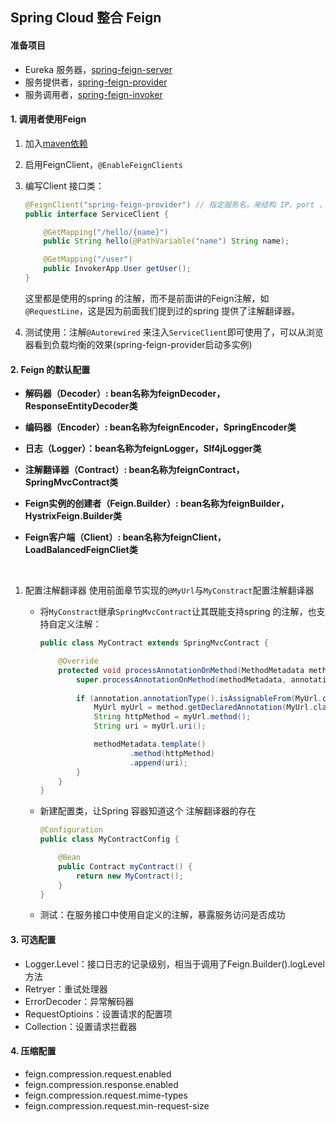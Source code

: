 ## Spring Cloud 整合 Feign

#### 准备项目

* Eureka 服务器，[spring-feign-server](./spring-feign-server)
* 服务提供者，[spring-feign-provider](./spring-feign-provider)
* 服务调用者，[spring-feign-invoker](./spring-feign-invoker)

#### 1. 调用者使用Feign

1. 加入[maven依赖](http://cloud.spring.io/spring-cloud-static/Edgware.RELEASE/single/spring-cloud.html#netflix-feign-starter)

2. 启用FeignClient，`@EnableFeignClients`

3. 编写Client 接口类：

   ```java
   @FeignClient("spring-feign-provider") // 指定服务名，来结构 IP、port ，服务实例从 eureka中取
   public interface ServiceClient {

       @GetMapping("/hello/{name}")
       public String hello(@PathVariable("name") String name);

       @GetMapping("/user")
       public InvokerApp.User getUser();
   }
   ```

   这里都是使用的spring 的注解，而不是前面讲的Feign注解，如`@RequestLine`，这是因为前面我们提到过的spring 提供了注解翻译器。

4. 测试使用：注解`@Autorewired` 来注入`ServiceClient`即可使用了，可以从浏览器看到负载均衡的效果(spring-feign-provider启动多实例)

#### 2. Feign 的默认配置

* **解码器（Decoder）: bean名称为feignDecoder，ResponseEntityDecoder类**

* **编码器（Encoder）:  bean名称为feignEncoder，SpringEncoder类**

* **日志（Logger）：bean名称为feignLogger，Slf4jLogger类**

* **注解翻译器（Contract）: bean名称为feignContract，SpringMvcContract类**

* **Feign实例的创建者（Feign.Builder）: bean名称为feignBuilder，HystrixFeign.Builder类**

* **Feign客户端（Client）: bean名称为feignClient，LoadBalancedFeignCliet类**

  ​

1. 配置注解翻译器
   使用前面章节实现的`@MyUrl`与`MyConstract`配置注解翻译器

   * 将`MyConstract`继承`SpringMvcContract`让其既能支持spring 的注解，也支持自定义注解：

     ```java
     public class MyContract extends SpringMvcContract {

         @Override
         protected void processAnnotationOnMethod(MethodMetadata methodMetadata, Annotation annotation, Method method) {
             super.processAnnotationOnMethod(methodMetadata, annotation, method);
             
             if (annotation.annotationType().isAssignableFrom(MyUrl.class)) {
                 MyUrl myUrl = method.getDeclaredAnnotation(MyUrl.class);
                 String httpMethod = myUrl.method();
                 String uri = myUrl.uri();

                 methodMetadata.template()
                         .method(httpMethod)
                         .append(uri);
             }
         }
     }
     ```

   * 新建配置类，让Spring 容器知道这个 注解翻译器的存在

     ```java
     @Configuration
     public class MyContractConfig {

         @Bean
         public Contract myContract() {
             return new MyContract();
         }
     }
     ```

   * 测试：在服务接口中使用自定义的注解，暴露服务访问是否成功

#### 3. 可选配置

* Logger.Level：接口日志的记录级别，相当于调用了Feign.Builder().logLevel 方法
* Retryer：重试处理器
* ErrorDecoder：异常解码器
* RequestOptioins：设置请求的配置项
* Collection<RequestInterceptor>：设置请求拦截器

#### 4. 压缩配置

* feign.compression.request.enabled
* feign.compression.response.enabled
* feign.compression.request.mime-types
* feign.compression.request.min-request-size

